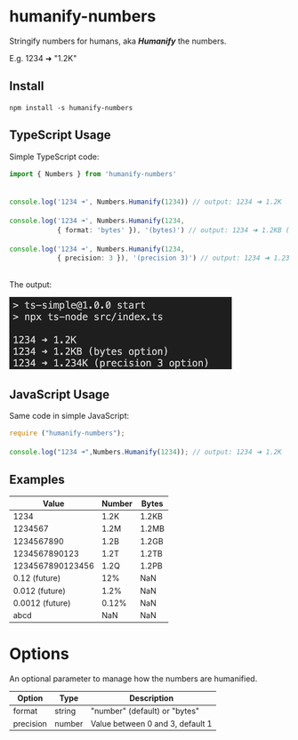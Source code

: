 # humanify-numbers

Stringify numbers for humans, aka **_Humanify_** the numbers. 

E.g. 1234 ➜ "1.2K"

## Install 

~~~
npm install -s humanify-numbers
~~~

## TypeScript Usage

Simple TypeScript code:

~~~typescript
import { Numbers } from 'humanify-numbers'


console.log('1234 ➜', Numbers.Humanify(1234)) // output: 1234 ➜ 1.2K

console.log('1234 ➜', Numbers.Humanify(1234, 
            { format: 'bytes' }), '(bytes)') // output: 1234 ➜ 1.2KB (bytes)

console.log('1234 ➜', Numbers.Humanify(1234, 
            { precision: 3 }), '(precision 3)') // output: 1234 ➜ 1.234K (precision 3)
            
~~~

The output:

![simple example](https://raw.githubusercontent.com/simplyCoders/humanify-numbers/main/sample.png)

## JavaScript Usage

Same code in simple JavaScript:

~~~javascript
require ("humanify-numbers");

console.log("1234 ➜",Numbers.Humanify(1234)); // output: 1234 ➜ 1.2K

~~~

## Examples

|Value|Number|Bytes|
|---|---|---|
|1234|1.2K|1.2KB|
|1234567|1.2M|1.2MB|
|1234567890|1.2B|1.2GB|
|1234567890123|1.2T|1.2TB|
|1234567890123456|1.2Q|1.2PB|
|0.12 (future)|12%|NaN|
|0.012 (future)|1.2%|NaN|
|0.0012 (future)|0.12%|NaN|
|abcd|NaN|NaN|

# Options

An optional parameter to manage how the numbers are humanified. 

|Option|Type|Description|
|---|---|---|
|format|string| "number" (default) or "bytes"|
|precision|number| Value between 0 and 3, default 1|
